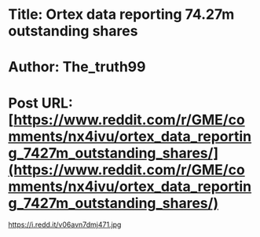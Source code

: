 # Title: Ortex data reporting 74.27m outstanding shares
# Author: The_truth99
# Post URL: [https://www.reddit.com/r/GME/comments/nx4ivu/ortex_data_reporting_7427m_outstanding_shares/](https://www.reddit.com/r/GME/comments/nx4ivu/ortex_data_reporting_7427m_outstanding_shares/)


https://i.redd.it/v06avn7dmj471.jpg